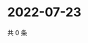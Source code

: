 # 2022-07-23

共 0 条

<!-- BEGIN WEIBO -->
<!-- 最后更新时间 Sat Jul 23 2022 14:01:10 GMT+0800 (China Standard Time) -->

<!-- END WEIBO -->
